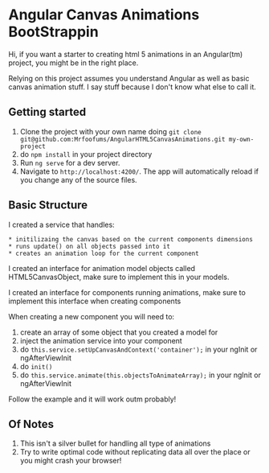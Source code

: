 # Angular Canvas Animations BootStrappin
Hi, if you want a starter to creating html 5 animations in an Angular(tm) project, you might be in the right place.

Relying on this project assumes you understand Angular as well as basic canvas animation stuff. I say stuff because I don't know what else to call it.

## Getting started
1. Clone the project with your own name doing `git clone git@github.com:Mrfoofums/AngularHTML5CanvasAnimations.git my-own-project`
2. do `npm install` in your project directory
3.  Run `ng serve` for a dev server.
4. Navigate to `http://localhost:4200/`. The app will automatically reload if you change any of the source files.


## Basic Structure
I created a service that handles:

    * initilizaing the canvas based on the current components dimensions
    * runs update() on all objects passed into it
    * creates an animation loop for the current component

I created an interface for animation model objects called HTML5CanvasObject, make sure to implement this in your models.

I created an interface for components running animations, make sure to implement this interface when creating components

When creating a new component you will need to:
1. create an array of some object that you created a model for
2. inject the animation service into your component
3. do `this.service.setUpCanvasAndContext('container');` in your ngInit or ngAfterViewInit
4. do `init()`
5. do `this.service.animate(this.objectsToAnimateArray);` in your ngInit or ngAfterViewInit

Follow the example and it will work outm probably!

## Of Notes
1. This isn't a silver bullet for handling all type of animations
2. Try to write optimal code without replicating data all over the place or you might crash your browser!

